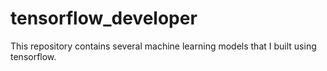 # tensorflow_developer

This repository contains several machine learning models that I built using tensorflow.

